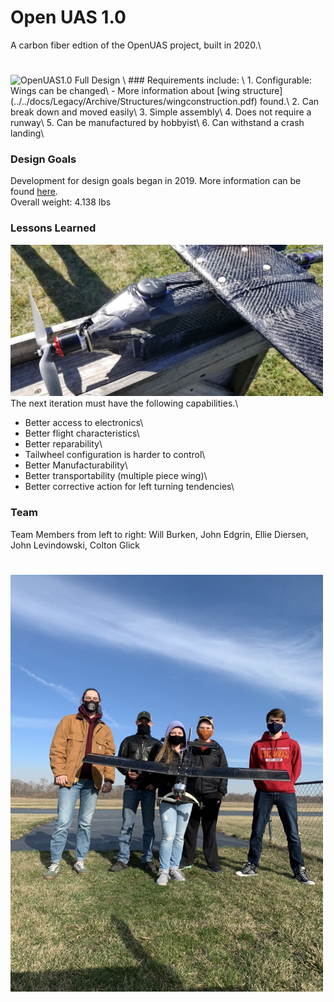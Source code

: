 # Open UAS 1.0 

A carbon fiber edtion of the OpenUAS project, built in 2020.\
#
<img src="./2021-10-17_11-44_1.jpg" alt="OpenUAS1.0 Full Design" style="width:500px;"/>
\
### Requirements include:
\
1. Configurable: Wings can be changed\
    - More information about [wing structure](../../docs/Legacy/Archive/Structures/wingconstruction.pdf) found.\
2. Can break down and moved easily\
3. Simple assembly\
4. Does not require a runway\
5. Can be manufactured by hobbyist\
6. Can withstand a crash landing\

### Design Goals
Development for design goals began in 2019. More information can be found [here](../../docs/Legacy/Archive/Design/Design_1.pdf).\
Overall weight: 4.138 lbs

### Lessons Learned
<img src="./OpenUAS1.jpeg" alt="OpenUAS 1.0 Completed" style="width:500px;"/>\
The next iteration must have the following capabilities.\
- Better access to electronics\
- Better flight characteristics\
- Better reparability\
- Tailwheel configuration is harder to control\
- Better Manufacturability\
- Better transportability (multiple piece wing)\
- Better corrective action for left turning tendencies\

### Team 
Team Members from left to right: Will Burken, John Edgrin, Ellie Diersen, John Levindowski, Colton Glick
#
<img src="./IMG1455694518271186034.jpg" alt="OpenUAS 1.0 Team" style="width:500px;"/>

